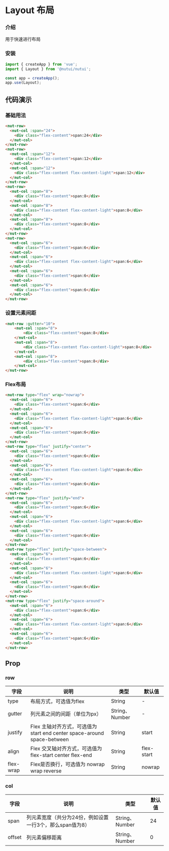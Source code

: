 # Layout 布局

### 介绍

用于快速进行布局

### 安装

``` javascript
import { createApp } from 'vue';
import { Layout } from '@nutui/nutui';

const app = createApp();
app.use(Layout);
```

## 代码演示

### 基础用法

```html
<nut-row>
  <nut-col :span="24">
    <div class="flex-content">span:24</div>
  </nut-col>
</nut-row>
<nut-row>
  <nut-col :span="12">
    <div class="flex-content">span:12</div>
  </nut-col>
  <nut-col :span="12">
    <div class="flex-content flex-content-light">span:12</div>
  </nut-col>
</nut-row>
<nut-row>
  <nut-col :span="8">
    <div class="flex-content">span:8</div>
  </nut-col>
  <nut-col :span="8">
    <div class="flex-content flex-content-light">span:8</div>
  </nut-col>
  <nut-col :span="8">
    <div class="flex-content">span:8</div>
  </nut-col>
</nut-row>
<nut-row>
  <nut-col :span="6">
    <div class="flex-content">span:6</div>
  </nut-col>
  <nut-col :span="6">
    <div class="flex-content flex-content-light">span:6</div>
  </nut-col>
  <nut-col :span="6">
    <div class="flex-content">span:6</div>
  </nut-col>
  <nut-col :span="6">
    <div class="flex-content">span:6</div>
  </nut-col>
</nut-row>
```

### 设置元素间距

```html
<nut-row :gutter="10">
    <nut-col :span="8">
        <div class="flex-content">span:8</div>
    </nut-col>
    <nut-col :span="8">
        <div class="flex-content flex-content-light">span:8</div>
    </nut-col>
    <nut-col :span="8">
        <div class="flex-content">span:8</div>
    </nut-col>
</nut-row>   
```
### Flex布局

```html
<nut-row type="flex" wrap="nowrap">
  <nut-col :span="6">
    <div class="flex-content">span:6</div>
  </nut-col>
  <nut-col :span="6">
    <div class="flex-content flex-content-light">span:6</div>
  </nut-col>
  <nut-col :span="6">
    <div class="flex-content">span:6</div>
  </nut-col>
</nut-row>
<nut-row type="flex" justify="center">
  <nut-col :span="6">
    <div class="flex-content">span:6</div>
  </nut-col>
  <nut-col :span="6">
    <div class="flex-content flex-content-light">span:6</div>
  </nut-col>
  <nut-col :span="6">
    <div class="flex-content">span:6</div>
  </nut-col>
</nut-row>
<nut-row type="flex" justify="end">
  <nut-col :span="6">
    <div class="flex-content">span:6</div>
  </nut-col>
  <nut-col :span="6">
    <div class="flex-content flex-content-light">span:6</div>
  </nut-col>
  <nut-col :span="6">
    <div class="flex-content">span:6</div>
  </nut-col>
</nut-row>
<nut-row type="flex" justify="space-between">
  <nut-col :span="6">
    <div class="flex-content">span:6</div>
  </nut-col>
  <nut-col :span="6">
    <div class="flex-content flex-content-light">span:6</div>
  </nut-col>
  <nut-col :span="6">
    <div class="flex-content">span:6</div>
  </nut-col>
</nut-row>
<nut-row type="flex" justify="space-around">
  <nut-col :span="6">
    <div class="flex-content">span:6</div>
  </nut-col>
  <nut-col :span="6">
    <div class="flex-content flex-content-light">span:6</div>
  </nut-col>
  <nut-col :span="6">
    <div class="flex-content">span:6</div>
  </nut-col>
</nut-row>
```

## Prop

### row

| 字段 | 说明 | 类型 | 默认值
|----- | ----- | ----- | ----- 
| type | 布局方式，可选值为flex | String | -
| gutter | 列元素之间的间距（单位为px） | String、Number | -
| justify | Flex 主轴对齐方式，可选值为 start end center space-around space-between | String | start
| align | Flex 交叉轴对齐方式，可选值为 flex-start center flex-end | String | flex-start
| flex-wrap | Flex是否换行，可选值为 nowrap wrap reverse | String | nowrap

### col

| 字段 | 说明 | 类型 | 默认值
|----- | ----- | ----- | ----- 
| span | 列元素宽度（共分为24份，例如设置一行3个，那么span值为8） | String、Number | 24
| offset | 列元素偏移距离 | String、Number | 0

